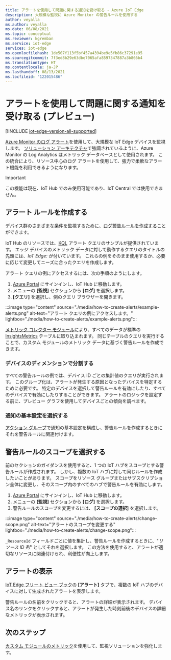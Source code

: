 ```yaml
---
title: アラートを使用して問題に関する通知を受け取る - Azure IoT Edge
description: 大規模な監視に Azure Monitor の警告ルールを使用する
author: veyalla
ms.author: veyalla
ms.date: 06/08/2021
ms.topic: conceptual
ms.reviewer: kgremban
ms.service: iot-edge
services: iot-edge
ms.openlocfilehash: 1de507f113f5bf457a4394be9e5fb86c37291e95
ms.sourcegitcommit: 7f3ed8b29e63dbe7065afa8597347887a3b866b4
ms.translationtype: HT
ms.contentlocale: ja-JP
ms.lasthandoff: 08/13/2021
ms.locfileid: "122015486"
---
```

# <a name="get-notified-about-issues-using-alerts-preview"></a>アラートを使用して問題に関する通知を受け取る (プレビュー)

[!INCLUDE [iot-edge-version-all-supported](../../includes/iot-edge-version-all-supported.md)]

[Azure Monitor のログ アラート](../azure-monitor/alerts/alerts-unified-log.md)を使用して、大規模な IoT Edge デバイスを監視します。 [ソリューション アーキテクチャ](how-to-collect-and-transport-metrics.md#architecture)で強調されているように、Azure Monitor の Log Analytics はメトリック データベースとして使用されます。 この統合により、リソース中心のログ アラートを使用して、強力で柔軟なアラート機能を利用できるようになります。

> [!IMPORTANT]
> この機能は現在、IoT Hub でのみ使用可能であり、IoT Central では使用できません。

## <a name="create-an-alert-rule"></a>アラート ルールを作成する

デバイス群のさまざまな条件を監視するために、[ログ警告ルールを作成する](../azure-monitor/alerts/alerts-log.md)ことができます。

IoT Hub のリソースでは、[KQL](/azure/data-explorer/kusto/query/) アラート クエリのサンプルが提供されています。 エッジ デバイスのメトリック データに対して動作するクエリのタイトルの先頭には、*IoT Edge:* が付いています。 これらの例をそのまま使用するか、必要に応じて変更してニーズに合ったクエリを作成します。

アラート クエリの例にアクセスするには、次の手順のようにします。

1. [Azure Portal](https://portal.azure.com) にサインインし、IoT Hub に移動します。
1. メニューの **[監視]** セクションから **[ログ]** を選択します。
1. **[クエリ]** を選択し、例のクエリ ブラウザーを開きます。

:::image type="content" source="./media/how-to-create-alerts/example-alerts.png" alt-text="アラート クエリの例にアクセスします。" lightbox="./media/how-to-create-alerts/example-alerts.png":::

[メトリック コレクター モジュール](how-to-collect-and-transport-metrics.md#metrics-collector-module)により、すべてのデータが標準の [InsightsMetrics](/azure/azure-monitor/reference/tables/insightsmetrics) テーブルに取り込まれます。 同じテーブルのクエリを実行することで、カスタム モジュールのメトリック データに基づく警告ルールを作成できます。

### <a name="split-by-device-dimension"></a>デバイスのディメンションで分割する

すべての警告ルールの例では、デバイス ID ごとの集計値のクエリが実行されます。 このグループ化は、アラートが発生する原因となったデバイスを特定するために必要です。 特定のデバイスを選択して警告ルールを有効にしたり、すべてのデバイスで有効にしたりすることができます。 アラートのロジックを設定する前に、プレビュー グラフを使用してデバイスごとの傾向を調べます。

### <a name="choose-notification-preferences"></a>通知の基本設定を選択する

[アクション グループ](../azure-monitor/alerts/action-groups.md)で通知の基本設定を構成し、警告ルールを作成するときにそれを警告ルールに関連付けます。

## <a name="select-alert-rule-scope"></a>警告ルールのスコープを選択する

前のセクションのガイダンスを使用すると、1 つの IoT ハブをスコープとする警告ルールが作成されます。 しかし、複数の IoT ハブに対して同じルールを作成したいことがあります。 スコープをリソース グループまたはサブスクリプション全体に変更し、そのスコープ内のすべてのハブで警告ルールを有効にします。

1. [Azure Portal](https://portal.azure.com) にサインインし、IoT Hub に移動します。
1. メニューの **[監視]** セクションから **[ログ]** を選択します。
1. 警告ルールのスコープを変更するには、 **[スコープの選択]** を選択します。

:::image type="content" source="./media/how-to-create-alerts/change-scope.png" alt-text="アラートのスコープを変更する" lightbox="./media/how-to-create-alerts/change-scope.png":::

`_ResourceId` フィールドごとに値を集計し、警告ルールを作成するときに、"*リソース ID 列*" としてそれを選択します。 この方法を使用すると、アラートが適切なリソースに関連付けられ、利便性が向上します。

## <a name="viewing-alerts"></a>アラートの表示

[IoT Edge フリート ビュー ブック](how-to-explore-curated-visualizations.md#iot-edge-fleet-view-workbook)の **[アラート]** タブで、複数の IoT ハブのデバイスに対して生成されたアラートを表示します。

警告ルールの名前をクリックすると、アラートの詳細が表示されます。 デバイス名のリンクをクリックすると、アラートが発生した時刻前後のデバイスの詳細なメトリックが表示されます。

## <a name="next-steps"></a>次のステップ

[カスタム モジュールのメトリック](how-to-add-custom-metrics.md)を使用して、監視ソリューションを強化します。